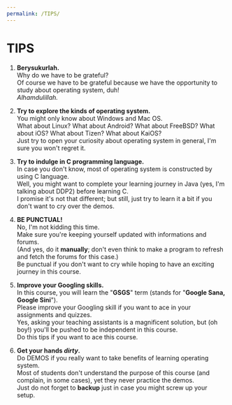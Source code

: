 ```yaml
---
permalink: /TIPS/
---
```


# TIPS

1. **Berysukurlah.**<br>
Why do we have to be grateful?<br>
Of course we have to be grateful because we have the opportunity to study about operating system, duh!<br>
*Alhamdulillah.*

2. **Try to explore the kinds of operating system.**<br>
You might only know about Windows and Mac OS.<br>
What about Linux? What about Android? What about FreeBSD? What about iOS? What about Tizen? What about KaiOS?<br>
Just try to open your curiosity about operating system in general, I'm sure you won't regret it.

3. **Try to indulge in C programming language.**<br>
In case you don't know, most of operating system is constructed by using C language.<br>
Well, you might want to complete your learning journey in Java (yes, I'm talking about DDP2) before learning C.<br>
I promise it's not that different; but still, just try to learn it a bit if you don't want to cry over the demos.

4. **BE PUNCTUAL!**<br>
No, I'm not kidding this time.<br>
Make sure you're keeping yourself updated with informations and forums.<br>
(And yes, do it **manually**; don't even think to make a program to refresh and fetch the forums for this case.)<br>
Be punctual if you don't want to cry while hoping to have an exciting journey in this course.

5. **Improve your Googling skills.**<br>
In this course, you will learn the "**GSGS**" term (stands for "**Google Sana, Google Sini**").<br>
Please improve your Googling skill if you want to ace in your assignments and quizzes.<br>
Yes, asking your teaching assistants is a magnificent solution, but (oh boy!) you'll be pushed to be independent in this course.<br>
Do this tips if you want to ace this course.

6. **Get your hands _dirty_.**<br>
Do DEMOS if you really want to take benefits of learning operating system.<br>
Most of students don't understand the purpose of this course (and complain, in some cases), yet they never practice the demos.<br>
Just do not forget to **backup** just in case you might screw up your setup.

